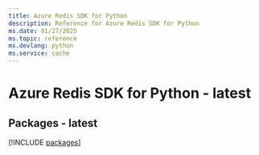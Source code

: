 ```yaml
---
title: Azure Redis SDK for Python
description: Reference for Azure Redis SDK for Python
ms.date: 01/27/2025
ms.topic: reference
ms.devlang: python
ms.service: cache
---
```

# Azure Redis SDK for Python - latest
## Packages - latest
[!INCLUDE [packages](redis-index.md)]